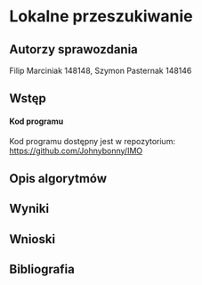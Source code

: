 # Lokalne przeszukiwanie

## Autorzy sprawozdania
Filip Marciniak 148148, Szymon Pasternak 148146

## Wstęp


#### Kod programu

Kod programu dostępny jest w repozytorium:
https://github.com/Johnybonny/IMO

## Opis algorytmów


## Wyniki


## Wnioski


## Bibliografia
